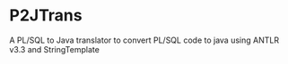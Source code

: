 P2JTrans
========

A PL/SQL to Java translator to convert PL/SQL code to java using ANTLR v3.3 and StringTemplate
